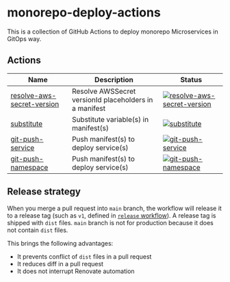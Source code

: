 # monorepo-deploy-actions

This is a collection of GitHub Actions to deploy monorepo Microservices in GitOps way.


## Actions

| Name | Description | Status
|------|-------------|-------
| [resolve-aws-secret-version](resolve-aws-secret-version) | Resolve AWSSecret versionId placeholders in a manifest | [![resolve-aws-secret-version](https://github.com/quipper/monorepo-deploy-actions/actions/workflows/resolve-aws-secret-version.yaml/badge.svg)](https://github.com/quipper/monorepo-deploy-actions/actions/workflows/resolve-aws-secret-version.yaml)
| [substitute](substitute) | Substitute variable(s) in manifest(s) | [![substitute](https://github.com/quipper/monorepo-deploy-actions/actions/workflows/substitute.yaml/badge.svg)](https://github.com/quipper/monorepo-deploy-actions/actions/workflows/substitute.yaml)
| [git-push-service](git-push-service) | Push manifest(s) to deploy service(s) | [![git-push-service](https://github.com/quipper/monorepo-deploy-actions/actions/workflows/git-push-service.yaml/badge.svg)](https://github.com/quipper/monorepo-deploy-actions/actions/workflows/git-push-service.yaml)
| [git-push-namespace](git-push-namespace) | Push manifest(s) to deploy service(s) | [![git-push-namespace](https://github.com/quipper/monorepo-deploy-actions/actions/workflows/git-push-namespace.yaml/badge.svg)](https://github.com/quipper/monorepo-deploy-actions/actions/workflows/git-push-namespace.yaml)


## Release strategy

When you merge a pull request into `main` branch, the workflow will release it to a release tag (such as `v1`, defined in [`release` workflow](.github/workflows/release.yaml)).
A release tag is shipped with `dist` files.
`main` branch is not for production because it does not contain `dist` files.

This brings the following advantages:

- It prevents conflict of `dist` files in a pull request
- It reduces diff in a pull request
- It does not interrupt Renovate automation
